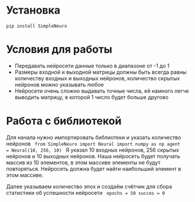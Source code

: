 # Установка
<code>pip install SimpleNeuro</code>

# Условия для работы

<ul>
  <li>Передавать нейросети данные только в диапазоне от -1 до 1</li>
  <li>Размеры входной и выходной матрицы должны быть всегда равны количеству входных и выходных нейронов, количество скрытых нейронов можно указывать любое</li>
  <li>Нейросети очень сложно выдавать точные числа, ей намного легче выводить матрицу, в которой 1 число будет больше другово</li>
</ul>

# Работа с библиотекой

Для начала нужно импортировать библиотеки и указать количество нейронов
<code>
from SimpleNeuro import Neural
import numpy as np
agent = Neural(10, 256, 10)
</code>
Я указал 10 входных нейронов, 256 скрытых нейронов и 10 выходных нейронов.
Наша нейросеть будет получать массив из 10 элементов, в этом массиве элементы не будут повторяться. Нейросеть должна будет найти наибольший элемент в этом массиве.

Далее указываем количество эпох и создаём счётчик для сбора статистики об успешности нейросети
<code>
epochs = 50
succes = 0
</code>
